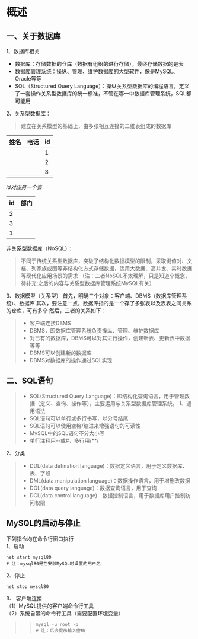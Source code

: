 # 概述 

## 一、关于数据库
1、数据库相关
 - 数据库：存储数据的仓库（数据有组织的进行存储），最终存储数据的是表
 - 数据库管理系统：操纵、管理、维护数据库的大型软件，像是MySQL、Oracle等等
 - SQL（Structured Query Language）：操纵关系型数据库的编程语言，定义了一套操作关系型数据库的统一标准，不管在哪一中数据库管理系统，SQL都可能用

2、关系型数据库：
>建立在关系模型的基础上，由多张相互连接的二维表组成的数据库  

| 姓名 | 电话  |  id  |
| ---- | ---- | ---- |
|      |      |   1  |
|      |      |   2  | 
|      |      |   3  | 

_id对应另一个表_ 

|  id  |  部门  |
| ---- | ----|
| 2 | |
| 3 | |
| 1 | |  

非关系型数据库（NoSQL）：
>不同于传统关系型数据库，突破了结构化数据模型的限制，采取键值对、文档、列家族或图等非结构化方式存储数据，适用大数据、高并发、实时数据等现代化应用场景的需求  （注：二者NoSQL不太理解，只是知道个概念，待补充;之后的内容与关系型数据库管理系统MySQL有关）

3、数据模型（关系型）
首先，明确三个对象：客户端、DBMS（数据库管理系统）、数据库
其次，要注意一点，数据库指的是一个存了多张表以及表表之间关系的仓库，可有多个
然后，三者的关系如下：
> - 客户端连接DBMS  
> - DBMS，即数据库管理系统负责操纵、管理、维护数据库  
> - 对已有的数据库，DBMS可以对其进行操作，创建新表、更新表中数据等等  
> - DBMS可以创建新的数据库  
> - DBMS对数据库的操作通过SQL实现

## 二、SQL语句 
> - SQL(Structured Query Language)：即结构化查询语言，用于管理数据（定义、查询、操作等），主要运用与关系型数据库管理系统。 
1、通用语法  
> - SQL语句可以单行或多行书写，以分号结尾
> - SQL语句可以使用空格/缩进来增强语句的可读性
> - MySQL中的SQL语句不分大小写
> - 单行注释用--或#，多行用/**/  

2、分类  
> - DDL(data defination language)：数据定义语言，用于定义数据库、表、字段
> - DML(data manipulation language)：数据操作语言，用于增删改数据
> - DQL(data query language)：数据查询语言，用于查询
> - DCL(data control language)：数据控制语言，用于数据库用户控制访问权限


## MySQL的启动与停止

下列指令均在命令行窗口执行  
1、启动
```shell
net start mysql80
# 注：mysql80是在安装MySQL时设置的用户名
```

2、停止
```shell
net stop mysql80
```

3、 客户端连接  
（1）MySQL提供的客户端命令行工具  
（2）系统自带的命令行工具（需要配置环境变量）
> > ```shell
> > mysql -u root -p
> > # 注：后会提示输入密码
> > ```
